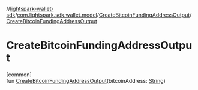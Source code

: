 //[lightspark-wallet-sdk](../../../index.md)/[com.lightspark.sdk.wallet.model](../index.md)/[CreateBitcoinFundingAddressOutput](index.md)/[CreateBitcoinFundingAddressOutput](-create-bitcoin-funding-address-output.md)

# CreateBitcoinFundingAddressOutput

[common]\
fun [CreateBitcoinFundingAddressOutput](-create-bitcoin-funding-address-output.md)(bitcoinAddress: [String](https://kotlinlang.org/api/latest/jvm/stdlib/kotlin/-string/index.html))
